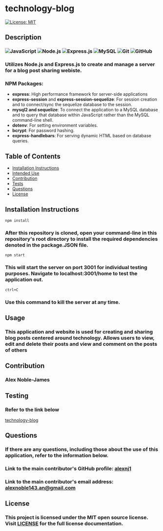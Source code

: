 # technology-blog

[![License: MIT](https://img.shields.io/badge/License-MIT-yellow.svg)](https://opensource.org/licenses/MIT)

## Description

### ![JavaScript](https://img.shields.io/badge/javascript-%23323330.svg?logo=javascript&logoColor=%23F7DF1E&style=for-the-badge) ![Node.js ](https://img.shields.io/badge/node.js-6DA55F?logo=node.js&logoColor=white&style=for-the-badge) ![Express.js](https://img.shields.io/badge/express.js-%23404d59.svg?logo=express&logoColor=%2361DAFB&style=for-the-badge) ![MySQL](https://img.shields.io/badge/mysql-%2300f.svg?logo=mysql&logoColor=white&style=for-the-badge) ![Git](https://img.shields.io/badge/git-%23F05033.svg?logo=git&logoColor=white&style=for-the-badge) ![GitHub](https://img.shields.io/badge/github-%23121011.svg?logo=github&logoColor=white&style=for-the-badge)

### Utilizes Node.js and Express.js to create and manage a server for a blog post sharing webiste.

### NPM Packages:

- **express**: High performance framework for server-side applications
- **express-session** and **express-session-sequelize**: For session creation and to connect/sync the sequelize database to the session.
- **mysql2 and sequelize**: To connect the application to a MySQL database and to query that database within JavaScript rather than the MySQL command-line shell.
- **dotenv**: For setting environment variables.
- **bcrypt**: For password hashing.
- **express-handlebars**: For serving dynamic HTML based on database queries.

## Table of Contents

- [Installation Instructions](#installation-instructions)
- [Intended Use](#usage)
- [Contribution](#contribution)
- [Tests](#testing-instructions)
- [Questions](#questions)
- [License](#license)

## Installation Instructions

    npm install

### After this repository is cloned, open your command-line in this repository's root directory to install the required dependencies denoted in the package.JSON file.

    npm start

### This will start the server on port 3001 for individual testing purposes. Navigate to localhost:3001/home to test the application out.

    ctrl+C

### Use this command to kill the server at any time.

## Usage

### This application and website is used for creating and sharing blog posts centered around technology. Allows users to view, edit and delete their posts and view and comment on the posts of others

## Contribution

### Alex Noble-James

## Testing

### Refer to the link below

[technology-blog](https://protected-eyrie-05356.herokuapp.com/home/)

## Questions

### If there are any questions, including those about the use of this application, refer to the information below.

### Link to the main contributor's GitHub profile: [alexnj1](https://www.github.com/alexnj1)

### Link to the main contributor's email address: alexnoble143.an@gmail.com

## License

### This project is licensed under the MIT open source license. Visit [LICENSE](/LICENSE) for the full license documentation.
